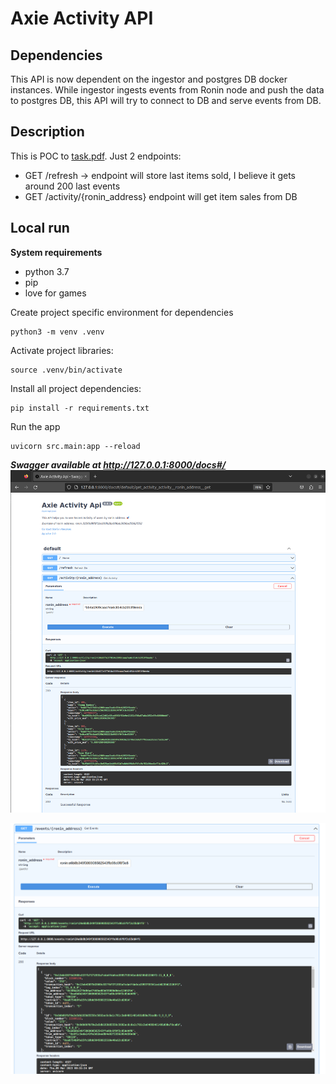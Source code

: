 # Axie Activity API

## Dependencies

This API is now dependent on the ingestor and postgres DB docker instances. 
While ingestor ingests events from Ronin node and push the data to postgres DB,
this API will try to connect to DB and serve events from DB.

## Description

This is POC to [task.pdf](task.pdf). Just 2 endpoints: 

- GET /refresh -> endpoint will store last items sold, I believe it gets around 200 last events
- GET /activity/{ronin_address} endpoint will get item sales from DB

## Local run

**System requirements**
- python 3.7
- pip
- love for games

Create project specific environment for dependencies

    python3 -m venv .venv

Activate project libraries:

    source .venv/bin/activate

Install all project dependencies:

    pip install -r requirements.txt

Run the app

    uvicorn src.main:app --reload 


***Swagger available at http://127.0.0.1:8000/docs#/***
![Example request](swagger.png "example request")

![The example of calling events endpoint](events.png "events served from API")
